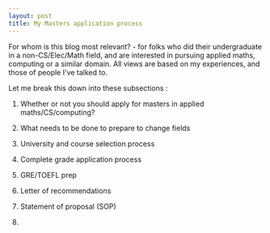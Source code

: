 ```yaml
---
layout: post
title: My Masters application process
---
```


For whom is this blog most relevant? - for folks who did their undergraduate in a non-CS/Elec/Math field, and are interested in pursuing applied maths, computing or a similar domain. All views are based on my experiences, and those of people I've talked to.

Let me break this down into these subsections :

1. Whether or not you should apply for masters in applied maths/CS/computing?

2. What needs to be done to prepare to change fields

3. University and course selection process

4. Complete grade application process

5. GRE/TOEFL prep

6. Letter of recommendations

7. Statement of proposal (SOP)

8. 



































